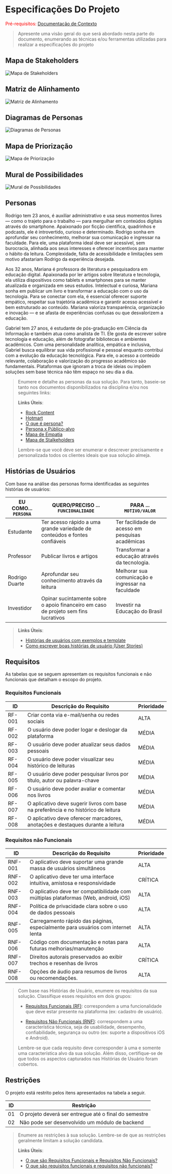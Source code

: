 # Especificações Do Projeto

<span style="color:red">Pré-requisitos: <a href="1-Contexto.md"> Documentação de Contexto</a></span>

> Apresente uma visão geral do que será abordado nesta parte do
> documento, enumerando as técnicas e/ou ferramentas utilizadas para
> realizar a especificações do projeto

## Mapa de Stakeholders
<img src="images/1.jpg" alt="Mapa de Stakeholders"> 

## Matriz de Alinhamento
<img src="images/2.jpg" alt="Matriz de Alinhamento"> 

## Diagramas de Personas
<img src="images/DP.jpg" alt="Diagramas de Personas"> 

## Mapa de Priorização
<img src="images/mapa_priorização.png" alt="Mapa de Priorização"> 

## Mural de Possibilidades
<img src="images/mural_possibilidades.png" alt="Mural de Possibilidades"> 

## Personas

Rodrigo tem 23 anos, é auxiliar administrativo e usa seus momentos livres — como o trajeto para o trabalho — para mergulhar em conteúdos digitais através do smartphone. Apaixonado por ficção científica, quadrinhos e podcasts, ele é introvertido, curioso e determinado. Rodrigo sonha em aprofundar seu conhecimento, melhorar sua comunicação e ingressar na faculdade. Para ele, uma plataforma ideal deve ser acessível, sem burocracia, alinhada aos seus interesses e oferecer incentivos para manter o hábito da leitura. Complexidade, falta de acessibilidade e limitações sem motivo afastariam Rodrigo da experiência desejada.

Aos 32 anos, Mariana é professora de literatura e pesquisadora em educação digital. Apaixonada por ler artigos sobre literatura e tecnologia, ela utiliza dispositivos como tablets e smartphones para se manter atualizada e organizada em seus estudos. Intelectual e curiosa, Mariana sonha em publicar um livro e transformar a educação com o uso da tecnologia. Para se conectar com ela, é essencial oferecer suporte empático, respeitar sua trajetória acadêmica e garantir acesso acessível e bem estruturado ao conteúdo. Mariana valoriza transparência, organização e inovação — e se afasta de experiências confusas ou que desvalorizem a educação.

Gabriel tem 27 anos, é estudante de pós-graduação em Ciência da Informação e também atua como analista de TI. Ele gosta de escrever sobre tecnologia e educação, além de fotografar bibliotecas e ambientes acadêmicos. Com uma personalidade analítica, empática e inclusiva, Gabriel busca equilibrar sua vida profissional e pessoal enquanto contribui com a evolução da educação tecnológica. Para ele, o acesso a conteúdo relevante, colaboração e valorização do progresso acadêmico são fundamentais. Plataformas que ignoram a troca de ideias ou impõem soluções sem base técnica não têm espaço no seu dia a dia.



> Enumere e detalhe as personas da sua solução. Para
> tanto, baseie-se tanto nos documentos disponibilizados na disciplina
> e/ou nos seguintes links:
>
> **Links Úteis**:
> - [Rock Content](https://rockcontent.com/blog/personas/)
> - [Hotmart](https://blog.hotmart.com/pt-br/como-criar-persona-negocio/)
> - [O que é persona?](https://resultadosdigitais.com.br/blog/persona-o-que-e/)
> - [Persona x Público-alvo](https://flammo.com.br/blog/persona-e-publico-alvo-qual-a-diferenca/)
> - [Mapa de Empatia](https://resultadosdigitais.com.br/blog/mapa-da-empatia/)
> - [Mapa de Stalkeholders](https://www.racecomunicacao.com.br/blog/como-fazer-o-mapeamento-de-stakeholders/)
>
> Lembre-se que você deve ser enumerar e descrever precisamente e
> personalizada todos os clientes ideais que sua solução almeja.

## Histórias de Usuários

Com base na análise das personas forma identificadas as seguintes histórias de usuários:

|EU COMO... `PERSONA`| QUERO/PRECISO ... `FUNCIONALIDADE` |PARA ... `MOTIVO/VALOR`                 |
|--------------------|------------------------------------|----------------------------------------|
|Estudante   | Ter acesso rápido a uma grande variedade de conteúdos e fontes confiáveis | Ter facilidade de acesso em pesquisas acadêmicas|
|Professor   | Publicar livros e artigos  | Transformar a educação através da tecnologia.  |
|Rodrigo Duarte | Aprofundar seu conhecimento através da leitura | Melhorar sua comunicação e ingressar na faculdade  |
|Investidor  | Opinar sucintamente sobre o apoio financeiro em caso de projeto sem fins lucrativos       | Investir na Educação do Brasil  |

>
> **Links Úteis**:
> - [Histórias de usuários com exemplos e template](https://www.atlassian.com/br/agile/project-management/user-stories)
> - [Como escrever boas histórias de usuário (User Stories)](https://medium.com/vertice/como-escrever-boas-users-stories-hist%C3%B3rias-de-usu%C3%A1rios-b29c75043fac)

## Requisitos

As tabelas que se seguem apresentam os requisitos funcionais e não funcionais que detalham o escopo do projeto.

### Requisitos Funcionais

|ID    | Descrição do Requisito  | Prioridade |
|------|-----------------------------------------|----|
|RF-001| Criar conta via e-mail/senha ou redes sociais| ALTA | 
|RF-002| O usuário deve poder logar e deslogar da plataforma| MÉDIA |
|RF-003| O usuário deve poder atualizar seus dados pessoais| MÉDIA |
|RF-004| O usuário deve poder visualizar seu histórico de leituras| MÉDIA |
|RF-005| O usuário deve poder pesquisar livros por título, autor ou palavra-chave| MÉDIA |
|RF-006| O usuário deve poder avaliar e comentar nos livros| MÉDIA |
|RF-007| O aplicativo deve sugerir livros com base na preferência e no histórico de leitura| MÉDIA |
|RF-008| O aplicativo deve oferecer marcadores, anotações e destaques durante a leitura| MÉDIA |


### Requisitos não Funcionais

|ID     | Descrição do Requisito  |Prioridade |
|-------|-------------------------|----|
|RNF-001| O aplicativo deve suportar uma grande massa de usuários simultâneos| ALTA | 
|RNF-002| O aplicativo deve ter uma interface intuitiva, amistosa e responsividade| CRÍTICA | 
|RNF-003| O aplicativo deve ter compatibilidade com múltiplas plataformas (Web, android, iOS)|  ALTA |
|RNF-004| Política de privacidade clara sobre o uso de dados pessoais| ALTA |
|RNF-005| Carregamento rápido das páginas, especialmente para usuários com internet lenta|  ALTA |
|RNF-006| Código com documentação e notas para futuras melhorias/manutenção| ALTA |
|RNF-007| Direitos autorais preservados ao exibir trechos e resenhas de livros| CRÍTICA |
|RNF-008| Opções de áudio para resumos de livros ou recomendações.| ALTA |

> Com base nas Histórias de Usuário, enumere os requisitos da sua
> solução. Classifique esses requisitos em dois grupos:
>
> - [Requisitos Funcionais
>   (RF)](https://pt.wikipedia.org/wiki/Requisito_funcional):
>   correspondem a uma funcionalidade que deve estar presente na
>   plataforma (ex: cadastro de usuário).
>
> - [Requisitos Não Funcionais
>   (RNF)](https://pt.wikipedia.org/wiki/Requisito_n%C3%A3o_funcional):
>   correspondem a uma característica técnica, seja de usabilidade,
>   desempenho, confiabilidade, segurança ou outro (ex: suporte a
>   dispositivos iOS e Android).
>
> Lembre-se que cada requisito deve corresponder à uma e somente uma
> característica alvo da sua solução. Além disso, certifique-se de que
> todos os aspectos capturados nas Histórias de Usuário foram cobertos.

## Restrições

O projeto está restrito pelos itens apresentados na tabela a seguir.

|ID| Restrição                                             |
|--|-------------------------------------------------------|
|01| O projeto deverá ser entregue até o final do semestre |
|02| Não pode ser desenvolvido um módulo de backend        |


> Enumere as restrições à sua solução. Lembre-se de que as restrições
> geralmente limitam a solução candidata.
> 
> **Links Úteis**:
> - [O que são Requisitos Funcionais e Requisitos Não Funcionais?](https://codificar.com.br/requisitos-funcionais-nao-funcionais/)
> - [O que são requisitos funcionais e requisitos não funcionais?](https://analisederequisitos.com.br/requisitos-funcionais-e-requisitos-nao-funcionais-o-que-sao/)
